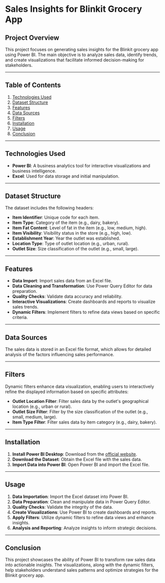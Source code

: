 
# Sales Insights for Blinkit Grocery App

## Project Overview

This project focuses on generating sales insights for the Blinkit grocery app using Power BI. The main objective is to analyze sales data, identify trends, and create visualizations that facilitate informed decision-making for stakeholders.

---

## Table of Contents

1. [Technologies Used](#technologies-used)  
2. [Dataset Structure](#dataset-structure)  
3. [Features](#features)  
4. [Data Sources](#data-sources)  
5. [Filters](#filters)  
6. [Installation](#installation)  
7. [Usage](#usage)  
8. [Conclusion](#conclusion)  

---

## Technologies Used

- **Power BI**: A business analytics tool for interactive visualizations and business intelligence.
- **Excel**: Used for data storage and initial manipulation.

---

## Dataset Structure

The dataset includes the following headers:

- **Item Identifier**: Unique code for each item.
- **Item Type**: Category of the item (e.g., dairy, bakery).
- **Item Fat Content**: Level of fat in the item (e.g., low, medium, high).
- **Item Visibility**: Visibility status in the store (e.g., high, low).
- **Establishment Year**: Year the outlet was established.
- **Location Type**: Type of outlet location (e.g., urban, rural).
- **Outlet Size**: Size classification of the outlet (e.g., small, large).

---

## Features

- **Data Import**: Import sales data from an Excel file.
- **Data Cleaning and Transformation**: Use Power Query Editor for data preparation.
- **Quality Checks**: Validate data accuracy and reliability.
- **Interactive Visualizations**: Create dashboards and reports to visualize sales trends.
- **Dynamic Filters**: Implement filters to refine data views based on specific criteria.

---

## Data Sources

The sales data is stored in an Excel file format, which allows for detailed analysis of the factors influencing sales performance.

---

## Filters

Dynamic filters enhance data visualization, enabling users to interactively refine the displayed information based on specific attributes:

- **Outlet Location Filter**: Filter sales data by the outlet's geographical location (e.g., urban or rural).
- **Outlet Size Filter**: Filter by the size classification of the outlet (e.g., small, medium, large).
- **Item Type Filter**: Filter sales data by item category (e.g., dairy, bakery).

---

## Installation

1. **Install Power BI Desktop**: Download from the [official website](https://powerbi.microsoft.com/).
2. **Download the Dataset**: Obtain the Excel file with the sales data.
3. **Import Data into Power BI**: Open Power BI and import the Excel file.

---

## Usage

1. **Data Importation**: Import the Excel dataset into Power BI.
2. **Data Preparation**: Clean and manipulate data in Power Query Editor.
3. **Quality Checks**: Validate the integrity of the data.
4. **Create Visualizations**: Use Power BI to create dashboards and reports.
5. **Apply Filters**: Utilize dynamic filters to refine data views and enhance insights.
6. **Analysis and Reporting**: Analyze insights to inform strategic decisions.

---

## Conclusion

This project showcases the ability of Power BI to transform raw sales data into actionable insights. The visualizations, along with the dynamic filters, help stakeholders understand sales patterns and optimize strategies for the Blinkit grocery app.

